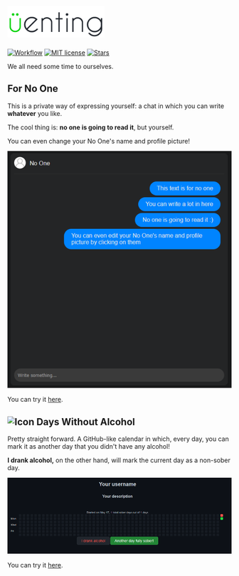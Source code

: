 # <img src="docs/imgs/venting-logo.png" alt="venting" height="70px" >
[![Workflow](https://github.com/Garz4/venting/workflows/Build/badge.svg)](https://github.com/Garz4/venting/actions)
[![MIT license](https://img.shields.io/github/license/Garz4/venting)](https://github.com/Garz4/venting/blob/main/LICENSE)
[![Stars](https://img.shields.io/github/stars/Garz4/venting?style=social)]()

We all need some time to ourselves.

##  For No One

This is a private way of expressing yourself: a chat in which you can write **whatever** you like.

The cool thing is: **no one is going to read it**, but yourself.

You can even change your No One's name and profile picture!

![For No One example](docs/imgs/forNoOne.png)

You can try it [here](https://garz4.github.io/venting/forNoOne).

## <img src="daysWithoutAlcohol/imgs/favicon.ico" alt="Icon" height="25px" > Days Without Alcohol

Pretty straight forward. A GitHub-like calendar in which, every day, you can mark it as another day that you didn't have any alcohol!

**I drank alcohol,** on the other hand, will mark the current day as a non-sober day.

![Days Without Alcohol example](docs/imgs/daysWithoutAlcohol.png)

You can try it [here](https://garz4.github.io/venting/daysWithoutAlcohol).
